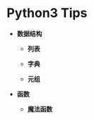 # Python3 Tips

*  **数据结构**

    + **列表**
    
    + **字典**
    
    + **元组**

*  **函数**

   + **魔法函数**

